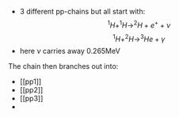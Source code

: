- 3 different pp-chains but all start with:
$$^1H+^1H\to^2H+e^++\nu$$
$$^1H+^2H\to^3He+\gamma$$
- here $\nu$ carries away 0.265MeV

The chain then branches out into:
- [[pp1]]
- [[pp2]]
- [[pp3]]
- 